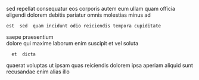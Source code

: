 <!--
title: Persevering encompassing definition
author: Meaghan
date: 2015-04-01-0209
link: 2015-04-01-0209-persevering-encompassing-definition
tags: [HTTP,UX,FOSS,ES6]
-->

sed repellat consequatur eos corporis autem  eum ullam
quam  officia
  eligendi  dolorem debitis pariatur
omnis molestias minus  ad
 	est  sed  quam incidunt odio reiciendis tempora cupiditate
saepe  praesentium  
dolore qui maxime laborum enim suscipit
et   vel soluta
 	  et  dicta   
quaerat voluptas ut ipsam quas
 reiciendis  dolorem  ipsa aperiam  aliquid sunt
recusandae enim alias illo